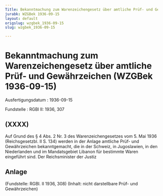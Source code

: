 ```yaml
---
Title: Bekanntmachung zum Warenzeichengesetz über amtliche Prüf- und Gewährzeichen
jurabk: WZGBek 1936-09-15
layout: default
origslug: wzgbek_1936-09-15
slug: wzgbek_1936-09-15

---
```


# Bekanntmachung zum Warenzeichengesetz über amtliche Prüf- und Gewährzeichen (WZGBek 1936-09-15)

Ausfertigungsdatum
:   1936-09-15

Fundstelle
:   RGBl II: 1936, 307



## (XXXX)

Auf Grund des § 4 Abs. 2 Nr. 3 des Warenzeichengesetzes vom 5. Mai 1936 (Reichsgesetzbl. II S. 134) werden in der Anlage amtliche Prüf- und Gewährzeichen bekanntgemacht, die in der Schweiz, in Jugoslawien, in den Niederlanden und im Mandatsgebiet Libanon für bestimmte Waren eingeführt sind.
Der Reichsminister der Justiz


## Anlage

(Fundstelle: RGBl. II 1936, 308)
(Inhalt: nicht darstellbare Prüf- und Gewährzeichen)

